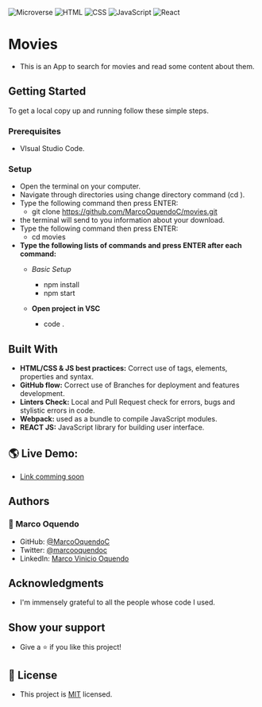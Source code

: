 ![Microverse](https://img.shields.io/badge/Microverse-blueviolet) ![HTML](https://img.shields.io/badge/-HTML-orange) ![CSS](https://img.shields.io/badge/-CSS-blue) ![JavaScript](https://img.shields.io/badge/-JavaScript-yellow) ![React](https://img.shields.io/badge/-React-61DAFB?style=flat-square&logo=react&logoColor=ffffff)

# Movies
- This is an App to search for movies and read some content about them.

## Getting Started
To get a local copy up and running follow these simple steps.

### Prerequisites
- VIsual Studio Code.

### Setup
- Open the terminal on your computer.
- Navigate through directories using change directory command (cd ).
- Type the following command then press ENTER: 
  - git clone https://github.com/MarcoOquendoC/movies.git
- the terminal will send to you information about your download.
- Type the following command then press ENTER: 
  - cd movies
- **Type the following lists of commands and press ENTER after each command:**
  - *Basic Setup*
    - npm install
    - npm start

  - **Open project in VSC**
    - code .

## Built With
- **HTML/CSS & JS best practices:** Correct use of tags, elements, properties and syntax.
- **GitHub flow:** Correct use of Branches for deployment and features development.
- **Linters Check:** Local and Pull Request check for errors, bugs and stylistic errors in code.
- **Webpack:** used as a bundle to compile JavaScript modules.
- **REACT JS:** JavaScript library for building user interface.

## 🌎 Live Demo:
- [Link comming soon]()

## Authors 
### 👤 Marco Oquendo
- GitHub: [@MarcoOquendoC](https://github.com/MarcoOquendoC)
- Twitter: [@marcooquendoc](https://twitter.com/marcooquendoc)
- LinkedIn: [Marco Vinicio Oquendo](https://www.linkedin.com/in/vinicio-oquendo-4a289156/)

## Acknowledgments

- I'm immensely grateful to all the people whose code I used.

## Show your support
- Give a ⭐️ if you like this project!

## 📝 License
- This project is [MIT](./LICENSE) licensed.